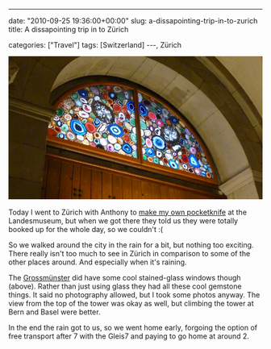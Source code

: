 ---

date: "2010-09-25 19:36:00+00:00"
slug: a-dissapointing-trip-in-to-zurich
title: A dissapointing trip in to Zürich

categories: ["Travel"]
tags: [Switzerland]
---, Zürich

![church gems](church-gems.jpg)

Today I went to Zürich with Anthony to [make my own pocketknife](http://www.sackmesserkult.ch/veranstaltungen_e.html) at the Landesmuseum, but when we got there they told us they were totally booked up for the whole day, so we couldn't :(

So we walked around the city in the rain for a bit, but nothing too exciting. There really isn't too much to see in Zürich in comparison to some of the other places around. And especially when it's raining.

The [Grossmünster](https://plus.google.com/110750135298275838032/) did have some cool stained-glass windows though (above). Rather than just using glass they had all these cool gemstone things. It said no photography allowed, but I took some photos anyway. The view from the top of the tower was okay as well, but climbing the tower at Bern and Basel were better.

In the end the rain got to us, so we went home early, forgoing the option of free transport after 7 with the Gleis7 and paying to go home at around 2.
